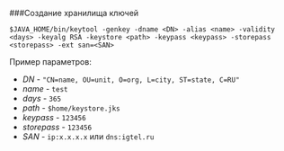 ###Создание хранилища ключей

`$JAVA_HOME/bin/keytool -genkey -dname <DN> -alias <name> -validity <days> -keyalg RSA -keystore <path> -keypass <keypass> -storepass <storepass> -ext san=<SAN>`

Пример параметров:
* *DN* - `"CN=name, OU=unit, O=org, L=city, ST=state, C=RU"`
* *name* - `test` 
* *days* - `365`
* *path* - `$home/keystore.jks`
* *keypass* - `123456`
* *storepass* - `123456`
* *SAN* - `ip:x.x.x.x` или `dns:igtel.ru`
